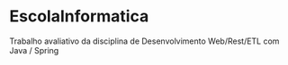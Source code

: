 # EscolaInformatica
Trabalho avaliativo da disciplina de Desenvolvimento Web/Rest/ETL com Java / Spring
